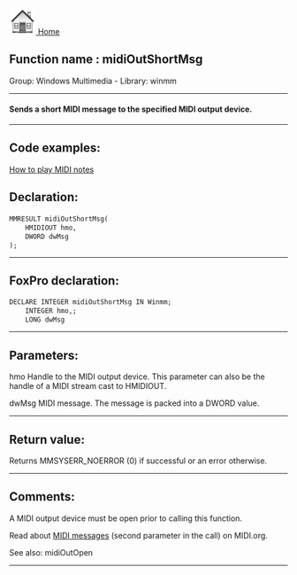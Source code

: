 [<img src="../../images/home.png"> Home ](https://github.com/VFPX/Win32API)  

## Function name : midiOutShortMsg
Group: Windows Multimedia - Library: winmm    
***  


#### Sends a short MIDI message to the specified MIDI output device.
***  


## Code examples:
[How to play MIDI notes](../../samples/sample_537.md)  

## Declaration:
```foxpro  
MMRESULT midiOutShortMsg(
	HMIDIOUT hmo,
	DWORD dwMsg
);  
```  
***  


## FoxPro declaration:
```foxpro  
DECLARE INTEGER midiOutShortMsg IN Winmm;
	INTEGER hmo,;
	LONG dwMsg  
```  
***  


## Parameters:
hmo
Handle to the MIDI output device. This parameter can also be the handle of a MIDI stream cast to HMIDIOUT.

dwMsg
MIDI message. The message is packed into a DWORD value.
  
***  


## Return value:
Returns MMSYSERR_NOERROR (0) if successful or an error otherwise.  
***  


## Comments:
A MIDI output device must be open prior to calling this function.  
  
Read about <a href="http://www.midi.org/about-midi/table1.shtml">MIDI messages</a> (second parameter in the call) on MIDI.org.  
  
See also: midiOutOpen   
  
***  

